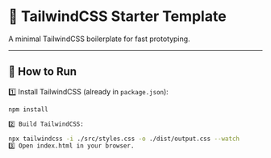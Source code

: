 # 🚀 TailwindCSS Starter Template

A minimal TailwindCSS boilerplate for fast prototyping.

---

## 🚀 How to Run

1️⃣ Install TailwindCSS (already in `package.json`):  
```bash
npm install

2️⃣ Build TailwindCSS:

npx tailwindcss -i ./src/styles.css -o ./dist/output.css --watch
3️⃣ Open index.html in your browser.
